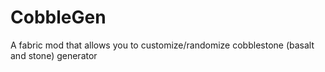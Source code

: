 # CobbleGen

A fabric mod that allows you to customize/randomize cobblestone (basalt and stone) generator